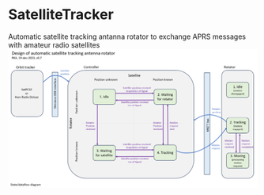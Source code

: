 # SatelliteTracker
Automatic satellite tracking antanna rotator to exchange APRS messages with amateur radio satellites
![Design](design.png)
